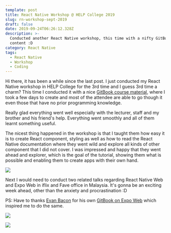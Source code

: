 ```yaml
---
template: post
title: React Native Workshop @ HELP College 2019
slug: rn-workshop-sept-2019
draft: false
date: 2019-09-24T06:26:12.328Z
description: >-
  Conducted another React Native workshop, this time with a nifty GitBook course
  content :D 
category: React Native
tags:
  - React Native
  - Workshop
  - Coding
---
```

Hi there, it has been a while since the last post. I just conducted my React Native workshop in HELP College for the 3rd time and I guess 3rd time a charm? This time I conducted it with a nice [GitBook course material](https://docs.joevo2.com/workshop/create-your-first-react-native-mobile-app-haze-api-app), where I took a few days to create and most of the attendee are able to go though it even those that have no prior programming knowledge. 

Really glad everything went well especially with the lecturer, staff and my brother and his friend's help. Everything went smoothly and all of them learnt something useful. 

The nicest thing happened in the workshop is that I taught them how easy it is to create React component, styling as well as how to read the React Native documentation where they went wild and explore all kinds of other component that I did not cover. I was impressed and happy that they went ahead and explorer, which is the goal of the tutorial, showing them what is possible and enabling them to create apps with their own hand. 

![](/media/70831694_10157440924278506_5337286821434884096_n.jpg)

Next I would need to conduct two related talks regarding React Native Web and Expo Web in iflix and Fave office in Malaysia. It's gonna be an exciting week ahead, other than the anxiety and procrastination :D 

PS: Have to thanks [Evan Bacon](https://twitter.com/Baconbrix) for his own [GitBook on Expo Web](https://baconbrix.gitbook.io/react-native-web/) which inspired me to do the same.

![](/media/capture.png)

![](/media/capture1.png)
